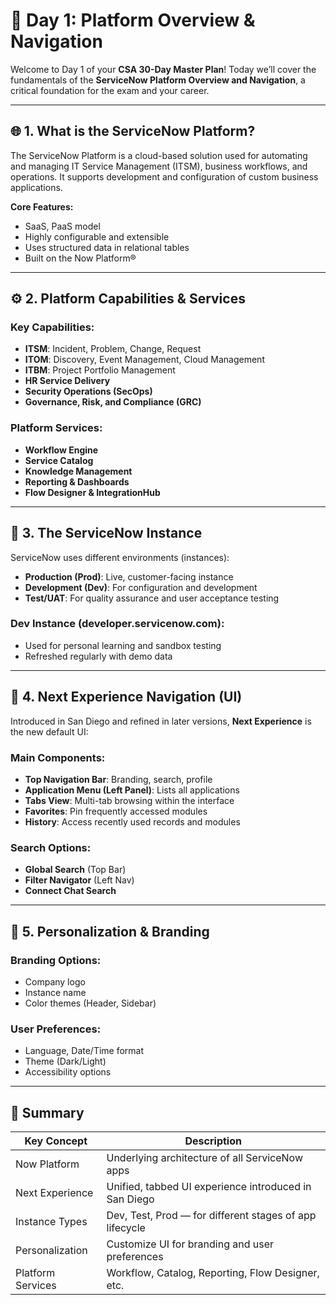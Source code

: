 # 📘 Day 1: Platform Overview & Navigation

Welcome to Day 1 of your **CSA 30-Day Master Plan**! Today we’ll cover the fundamentals of the **ServiceNow Platform Overview and Navigation**, a critical foundation for the exam and your career.

---

## 🌐 1. What is the ServiceNow Platform?

The ServiceNow Platform is a cloud-based solution used for automating and managing IT Service Management (ITSM), business workflows, and operations. It supports development and configuration of custom business applications.

**Core Features:**

* SaaS, PaaS model
* Highly configurable and extensible
* Uses structured data in relational tables
* Built on the Now Platform®

---

## ⚙️ 2. Platform Capabilities & Services

### Key Capabilities:

* **ITSM**: Incident, Problem, Change, Request
* **ITOM**: Discovery, Event Management, Cloud Management
* **ITBM**: Project Portfolio Management
* **HR Service Delivery**
* **Security Operations (SecOps)**
* **Governance, Risk, and Compliance (GRC)**

### Platform Services:

* **Workflow Engine**
* **Service Catalog**
* **Knowledge Management**
* **Reporting & Dashboards**
* **Flow Designer & IntegrationHub**

---

## 🧪 3. The ServiceNow Instance

ServiceNow uses different environments (instances):

* **Production (Prod)**: Live, customer-facing instance
* **Development (Dev)**: For configuration and development
* **Test/UAT**: For quality assurance and user acceptance testing

### Dev Instance (developer.servicenow\.com):

* Used for personal learning and sandbox testing
* Refreshed regularly with demo data

---

## 🧭 4. Next Experience Navigation (UI)

Introduced in San Diego and refined in later versions, **Next Experience** is the new default UI:

### Main Components:

* **Top Navigation Bar**: Branding, search, profile
* **Application Menu (Left Panel)**: Lists all applications
* **Tabs View**: Multi-tab browsing within the interface
* **Favorites**: Pin frequently accessed modules
* **History**: Access recently used records and modules

### Search Options:

* **Global Search** (Top Bar)
* **Filter Navigator** (Left Nav)
* **Connect Chat Search**

---

## 🎨 5. Personalization & Branding

### Branding Options:

* Company logo
* Instance name
* Color themes (Header, Sidebar)

### User Preferences:

* Language, Date/Time format
* Theme (Dark/Light)
* Accessibility options

---

## 📝 Summary

| Key Concept       | Description                                             |
| ----------------- | ------------------------------------------------------- |
| Now Platform      | Underlying architecture of all ServiceNow apps          |
| Next Experience   | Unified, tabbed UI experience introduced in San Diego   |
| Instance Types    | Dev, Test, Prod — for different stages of app lifecycle |
| Personalization   | Customize UI for branding and user preferences          |
| Platform Services | Workflow, Catalog, Reporting, Flow Designer, etc.       |
